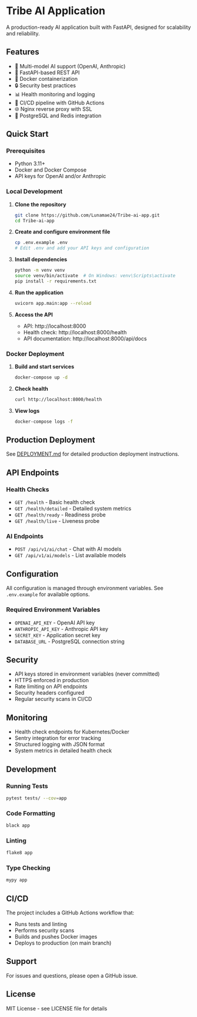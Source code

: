 # Tribe AI Application

A production-ready AI application built with FastAPI, designed for scalability and reliability.

## Features

- 🤖 Multi-model AI support (OpenAI, Anthropic)
- 🚀 FastAPI-based REST API
- 🐳 Docker containerization
- 🔒 Security best practices
- 📊 Health monitoring and logging
- 🔄 CI/CD pipeline with GitHub Actions
- 🌐 Nginx reverse proxy with SSL
- 💾 PostgreSQL and Redis integration

## Quick Start

### Prerequisites

- Python 3.11+
- Docker and Docker Compose
- API keys for OpenAI and/or Anthropic

### Local Development

1. **Clone the repository**
   ```bash
   git clone https://github.com/Lunamae24/Tribe-ai-app.git
   cd Tribe-ai-app
   ```

2. **Create and configure environment file**
   ```bash
   cp .env.example .env
   # Edit .env and add your API keys and configuration
   ```

3. **Install dependencies**
   ```bash
   python -m venv venv
   source venv/bin/activate  # On Windows: venv\Scripts\activate
   pip install -r requirements.txt
   ```

4. **Run the application**
   ```bash
   uvicorn app.main:app --reload
   ```

5. **Access the API**
   - API: http://localhost:8000
   - Health check: http://localhost:8000/health
   - API documentation: http://localhost:8000/api/docs

### Docker Deployment

1. **Build and start services**
   ```bash
   docker-compose up -d
   ```

2. **Check health**
   ```bash
   curl http://localhost:8000/health
   ```

3. **View logs**
   ```bash
   docker-compose logs -f
   ```

## Production Deployment

See [DEPLOYMENT.md](docs/DEPLOYMENT.md) for detailed production deployment instructions.

## API Endpoints

### Health Checks
- `GET /health` - Basic health check
- `GET /health/detailed` - Detailed system metrics
- `GET /health/ready` - Readiness probe
- `GET /health/live` - Liveness probe

### AI Endpoints
- `POST /api/v1/ai/chat` - Chat with AI models
- `GET /api/v1/ai/models` - List available models

## Configuration

All configuration is managed through environment variables. See `.env.example` for available options.

### Required Environment Variables

- `OPENAI_API_KEY` - OpenAI API key
- `ANTHROPIC_API_KEY` - Anthropic API key
- `SECRET_KEY` - Application secret key
- `DATABASE_URL` - PostgreSQL connection string

## Security

- API keys stored in environment variables (never committed)
- HTTPS enforced in production
- Rate limiting on API endpoints
- Security headers configured
- Regular security scans in CI/CD

## Monitoring

- Health check endpoints for Kubernetes/Docker
- Sentry integration for error tracking
- Structured logging with JSON format
- System metrics in detailed health check

## Development

### Running Tests
```bash
pytest tests/ --cov=app
```

### Code Formatting
```bash
black app
```

### Linting
```bash
flake8 app
```

### Type Checking
```bash
mypy app
```

## CI/CD

The project includes a GitHub Actions workflow that:
- Runs tests and linting
- Performs security scans
- Builds and pushes Docker images
- Deploys to production (on main branch)

## Support

For issues and questions, please open a GitHub issue.

## License

MIT License - see LICENSE file for details